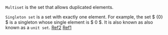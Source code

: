 `Multiset` is the set that allows duplicated elements.

`Singleton set` is a set with exactly one element. For example, the set $ \{0\} $ is a singleton whose single element is $ 0 $. It is also known as also known as a `unit set`. [Ref2](https://en.wikipedia.org/wiki/Singleton_(mathematics)) [Ref1](https://www.cuemath.com/algebra/singleton-set/)



